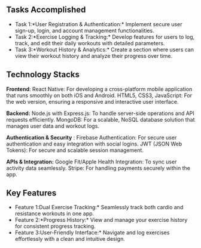 <h2>Tasks Accomplished</h2>
<ul>
  <li>
    Task 1:*User Registration & Authentication:* Implement secure user sign-up, login, and account management functionalities.
  </li>
  <li>
    Task 2:*Exercise Logging & Tracking:* Develop features for users to log, track, and edit their daily workouts with detailed parameters.
  </li>
  <li>
    Task 3:*Workout History & Analytics:* Create a section where users can view their workout history and analyze their progress over time.
  </li>
</ul>

<h2>Technology Stacks</h2>
<p><strong>Frontend</strong>:
React Native: For developing a cross-platform mobile application that runs smoothly on both iOS and Android.
HTML5, CSS3, JavaScript: For the web version, ensuring a responsive and interactive user interface.

<strong>Backend:</strong>
Node.js with Express.js: To handle server-side operations and API requests efficiently.
MongoDB: For a scalable, NoSQL database solution that manages user data and workout logs.

<strong>Authentication & Security</strong>  :
Firebase Authentication: For secure user authentication and easy integration with social logins.
JWT (JSON Web Tokens): For secure and scalable session management.

<strong>APIs & Integration:</strong>
Google Fit/Apple Health Integration: To sync user activity data seamlessly.
Stripe: For handling payments securely within the app.</p>

<h2>Key Features</h2>
<ul>
  <li>
    Feature 1:Dual Exercise Tracking:* Seamlessly track both cardio and resistance workouts in one app.
  </li>
  <li>
    Feature 2:*Progress History:* View and manage your exercise history for consistent progress tracking.
  </li>
  <li>
    Feature 3:User-Friendly Interface:* Navigate and log exercises effortlessly with a clean and intuitive design.
  </li>
</ul>
